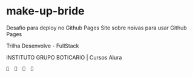 # make-up-bride
Desafio para deploy no Github Pages
Site sobre noivas para usar Github Pages

Trilha Desenvolve - FullStack

INSTITUTO GRUPO BOTICARIO | Cursos Alura 

    🚀  🚀  🚀  🚀
